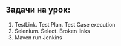 ## Задачи на урок:

1. TestLink. Test Plan. Test Case execution
2. Selenium. Select. Broken links
3. Maven run Jenkins
